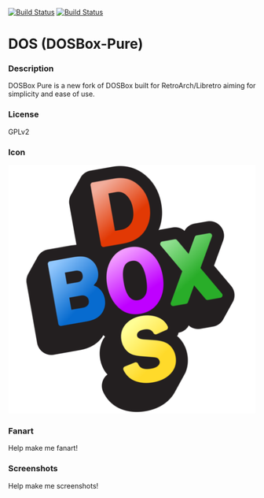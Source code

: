 [![Build Status](https://travis-ci.org/kodi-game/game.libretro.dosbox-pure.svg?branch=master)](https://travis-ci.org/kodi-game/game.libretro.dosbox-pure)
[![Build Status](https://ci.appveyor.com/api/projects/status/github/kodi-game/game.libretro.dosbox-pure?svg=true)](https://ci.appveyor.com/project/kodi-game/game-libretro-dosbox-pure)

# DOS (DOSBox-Pure)

### Description

DOSBox Pure is a new fork of DOSBox built for RetroArch/Libretro aiming for simplicity and ease of use.

### License

GPLv2

### Icon

![DOS (DOSBox-Pure) icon](game.libretro.dosbox-pure/resources/icon.png)

### Fanart

Help make me fanart!

### Screenshots

Help make me screenshots!

